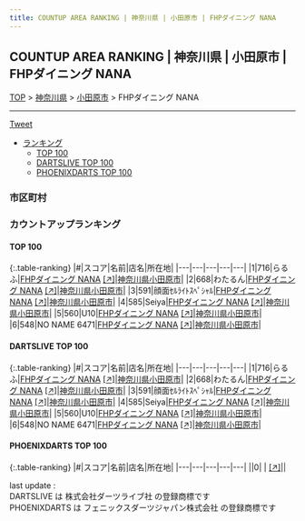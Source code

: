 ```yaml
---
title: COUNTUP AREA RANKING | 神奈川県 | 小田原市 | FHPダイニング NANA
---
```

## COUNTUP AREA RANKING | 神奈川県 | 小田原市 | FHPダイニング NANA

[TOP](/darts/rank/) > [神奈川県](/darts/rank/神奈川県/) > [小田原市](/darts/rank/神奈川県/小田原市/) > FHPダイニング NANA

___

<a href="https://twitter.com/share?ref_src=twsrc%5Etfw" data-text="COUNTUP AREA RANKING | 神奈川県小田原市FHPダイニング NANA" class="twitter-share-button" data-hashtags="DARTSLIVE,PHOENIXDARTS,darts,ダーツ" data-show-count="false">Tweet</a>

* [ランキング](#カウントアップランキング)
    * [TOP 100](#top-100)
    * [DARTSLIVE TOP 100](#dartslive-top-100)
    * [PHOENIXDARTS TOP 100](#phoenixdarts-top-100)

### 市区町村

<ul>

</ul>

### カウントアップランキング

#### TOP 100



{:.table-ranking}
|#|スコア|名前|店名|所在地|
|---|---|---|---|---|
|1|716|<span class="rank-name-dl">らるふ</span>|<a href="/darts/rank/shops/6e6e7497898570fb0d9b047a20a7ba1e.html">FHPダイニング NANA</a> <a href="https://search.dartslive.com/jp/shop/6e6e7497898570fb0d9b047a20a7ba1e">[↗]</a>|<a href="/darts/rank/神奈川県/小田原市">神奈川県小田原市</a>|
|2|668|<span class="rank-name-dl">わたるん</span>|<a href="/darts/rank/shops/6e6e7497898570fb0d9b047a20a7ba1e.html">FHPダイニング NANA</a> <a href="https://search.dartslive.com/jp/shop/6e6e7497898570fb0d9b047a20a7ba1e">[↗]</a>|<a href="/darts/rank/神奈川県/小田原市">神奈川県小田原市</a>|
|3|591|<span class="rank-name-dl">顔面ｾﾙﾗｲﾄｽﾍﾟｼｬﾙ</span>|<a href="/darts/rank/shops/6e6e7497898570fb0d9b047a20a7ba1e.html">FHPダイニング NANA</a> <a href="https://search.dartslive.com/jp/shop/6e6e7497898570fb0d9b047a20a7ba1e">[↗]</a>|<a href="/darts/rank/神奈川県/小田原市">神奈川県小田原市</a>|
|4|585|<span class="rank-name-dl">Seiya</span>|<a href="/darts/rank/shops/6e6e7497898570fb0d9b047a20a7ba1e.html">FHPダイニング NANA</a> <a href="https://search.dartslive.com/jp/shop/6e6e7497898570fb0d9b047a20a7ba1e">[↗]</a>|<a href="/darts/rank/神奈川県/小田原市">神奈川県小田原市</a>|
|5|560|<span class="rank-name-dl">U10</span>|<a href="/darts/rank/shops/6e6e7497898570fb0d9b047a20a7ba1e.html">FHPダイニング NANA</a> <a href="https://search.dartslive.com/jp/shop/6e6e7497898570fb0d9b047a20a7ba1e">[↗]</a>|<a href="/darts/rank/神奈川県/小田原市">神奈川県小田原市</a>|
|6|548|<span class="rank-name-dl">NO NAME 6471</span>|<a href="/darts/rank/shops/6e6e7497898570fb0d9b047a20a7ba1e.html">FHPダイニング NANA</a> <a href="https://search.dartslive.com/jp/shop/6e6e7497898570fb0d9b047a20a7ba1e">[↗]</a>|<a href="/darts/rank/神奈川県/小田原市">神奈川県小田原市</a>|


#### DARTSLIVE TOP 100



{:.table-ranking}
|#|スコア|名前|店名|所在地|
|---|---|---|---|---|
|1|716|<span class="rank-name-dl">らるふ</span>|<a href="/darts/rank/shops/6e6e7497898570fb0d9b047a20a7ba1e.html">FHPダイニング NANA</a> <a href="https://search.dartslive.com/jp/shop/6e6e7497898570fb0d9b047a20a7ba1e">[↗]</a>|<a href="/darts/rank/神奈川県/小田原市">神奈川県小田原市</a>|
|2|668|<span class="rank-name-dl">わたるん</span>|<a href="/darts/rank/shops/6e6e7497898570fb0d9b047a20a7ba1e.html">FHPダイニング NANA</a> <a href="https://search.dartslive.com/jp/shop/6e6e7497898570fb0d9b047a20a7ba1e">[↗]</a>|<a href="/darts/rank/神奈川県/小田原市">神奈川県小田原市</a>|
|3|591|<span class="rank-name-dl">顔面ｾﾙﾗｲﾄｽﾍﾟｼｬﾙ</span>|<a href="/darts/rank/shops/6e6e7497898570fb0d9b047a20a7ba1e.html">FHPダイニング NANA</a> <a href="https://search.dartslive.com/jp/shop/6e6e7497898570fb0d9b047a20a7ba1e">[↗]</a>|<a href="/darts/rank/神奈川県/小田原市">神奈川県小田原市</a>|
|4|585|<span class="rank-name-dl">Seiya</span>|<a href="/darts/rank/shops/6e6e7497898570fb0d9b047a20a7ba1e.html">FHPダイニング NANA</a> <a href="https://search.dartslive.com/jp/shop/6e6e7497898570fb0d9b047a20a7ba1e">[↗]</a>|<a href="/darts/rank/神奈川県/小田原市">神奈川県小田原市</a>|
|5|560|<span class="rank-name-dl">U10</span>|<a href="/darts/rank/shops/6e6e7497898570fb0d9b047a20a7ba1e.html">FHPダイニング NANA</a> <a href="https://search.dartslive.com/jp/shop/6e6e7497898570fb0d9b047a20a7ba1e">[↗]</a>|<a href="/darts/rank/神奈川県/小田原市">神奈川県小田原市</a>|
|6|548|<span class="rank-name-dl">NO NAME 6471</span>|<a href="/darts/rank/shops/6e6e7497898570fb0d9b047a20a7ba1e.html">FHPダイニング NANA</a> <a href="https://search.dartslive.com/jp/shop/6e6e7497898570fb0d9b047a20a7ba1e">[↗]</a>|<a href="/darts/rank/神奈川県/小田原市">神奈川県小田原市</a>|


#### PHOENIXDARTS TOP 100



{:.table-ranking}
|#|スコア|名前|店名|所在地|
|---|---|---|---|---|
||0|<span class="rank-name-dl"> </span>|<a href="/darts/rank/shops/.html"></a> <a href="">[↗]</a>|<a href="/darts/rank//"></a>|


<div class="footer border-top border-gray-light mt-5 pt-3 text-right text-gray">
    last update : <span style="font-weight: italic" id="foot_last_modified"></span><br />
    DARTSLIVE は 株式会社ダーツライブ社 の登録商標です<br />
    PHOENIXDARTS は フェニックスダーツジャパン株式会社 の登録商標です<br />
</div>

<script src="https://cdnjs.cloudflare.com/ajax/libs/jquery.tablesorter/2.31.3/js/jquery.tablesorter.min.js" integrity="sha512-qzgd5cYSZcosqpzpn7zF2ZId8f/8CHmFKZ8j7mU4OUXTNRd5g+ZHBPsgKEwoqxCtdQvExE5LprwwPAgoicguNg==" crossorigin="anonymous" referrerpolicy="no-referrer"></script>
<link rel="stylesheet" href="https://cdnjs.cloudflare.com/ajax/libs/jquery.tablesorter/2.31.3/css/theme.default.min.css" integrity="sha512-wghhOJkjQX0Lh3NSWvNKeZ0ZpNn+SPVXX1Qyc9OCaogADktxrBiBdKGDoqVUOyhStvMBmJQ8ZdMHiR3wuEq8+w==" crossorigin="anonymous" referrerpolicy="no-referrer" />
<script>
$(function() {
    $(".table-ranking").tablesorter({sortList:[[0, 0]]});
    $("#foot_last_modified").text(formatDate(new Date(document.lastModified), 'yyyy-MM-dd HH:mm:ss'));
});
</script>

<script async src="https://platform.twitter.com/widgets.js" charset="utf-8"></script>